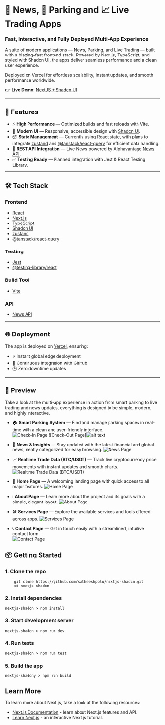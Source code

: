 # 📰 News, 🚗 Parking and 📈 Live Trading Apps

### Fast, Interactive, and Fully Deployed Multi-App Experience
A suite of modern applications — News, Parking, and Live Trading — built with a blazing-fast frontend stack. Powered by Next.js, TypeScript, and styled with Shadcn UI, the apps deliver seamless performance and a clean user experience.

Deployed on Vercel for effortless scalability, instant updates, and smooth performance worldwide.

👉 **Live Demo**: [NextJS + Shadcn UI](https://nextjs-shadcn-delta.vercel.app/parking)

---

## 🚀 Features
- ⚡️ **High Performance** — Optimized builds and fast reloads with Vite.
- 🎨 **Modern UI** — Responsive, accessible design with [Shadcn UI](https://ui.shadcn.com/docs/components).
- 📦 **State Management** — Currently using React state, with plans to integrate [zustand](https://github.com/pmndrs/zustand) and [@tanstack/react-query](https://tanstack.com/query) for efficient data handling.
- 🔗 **REST API Integration** — Live News powered by Alphavantage [News API](https://www.alphavantage.co/).
- ✅ **Testing Ready** — Planned integration with Jest & React Testing Library.

---

## 🛠️ Tech Stack

### Frontend
- [React](https://react.dev/)
- [Next.js](https://nextjs.org/docs/)
- [TypeScript](https://www.typescriptlang.org/)
- [Shadcn UI](https://ui.shadcn.com/)
- [zustand](https://github.com/pmndrs/zustand)
- [@tanstack/react-query](https://tanstack.com/query)

### Testing
- [Jest](https://jestjs.io/)
- [@testing-library/react](https://testing-library.com/docs/react-testing-library/intro/)

### Build Tool
- [Vite](https://vitejs.dev/)

### API
- [News API](https://www.alphavantage.co/)

---

## 🌐 Deployment
The app is deployed on [Vercel](https://vercel.com/), ensuring:
- ⚡ Instant global edge deployment
- 🔄 Continuous integration with GitHub
- 🕒 Zero downtime updates

---

## 📸 Preview

Take a look at the multi-app experience in action from smart parking to live trading and news updates, everything is designed to be simple, modern, and highly interactive.

- 🏠 **Smart Parking System** — Find and manage parking spaces in real-time with a clean and user-friendly interface.  
  ![Check-In Page](./public/image.png)
  ![Check-Out Page]![alt text](./public/image-1.png)

- 📰 **News & Insights** — Stay updated with the latest financial and global news, neatly categorized for easy browsing.
  ![News Page](image-2.png)

- 📈 **Realtime Trade Data (BTC/USDT)** — Track live cryptocurrency price movements with instant updates and smooth charts.
  ![Realtime Trade Data (BTC/USDT)](./public/image-3.png)

- 🏡 **Home Page** — A welcoming landing page with quick access to all major features. 
  ![Home Page](./public/image-4.png)

- ℹ️ **About Page** — Learn more about the project and its goals with a simple, elegant layout.
  ![About Page](image-5.png)

- 🛠️ **Services Page** — Explore the available services and tools offered across apps. 
  ![Services Page](./public/image-6.png)

- 📞 **Contact Page** — Get in touch easily with a streamlined, intuitive contact form.  
  ![Contact Page](./public/image-7.png)


## 📦 Getting Started

### 1. Clone the repo
```
    git clone https://github.com/satheeshpolu/nextjs-shadcn.git
    cd nextjs-shadcn 
``` 

### 2. Install dependencies

```
nextjs-shadcn > npm install
```
### 3. Start development server
```
nextjs-shadcn > npm run dev
```

### 4. Run tests
```
nextjs-shadcn > npm run test
```

### 5. Build the app
```
nextjs-shadcny > npm run build
```

## Learn More

To learn more about Next.js, take a look at the following resources:

- [Next.js Documentation](https://nextjs.org/docs) - learn about Next.js features and API.
- [Learn Next.js](https://nextjs.org/learn) - an interactive Next.js tutorial.
